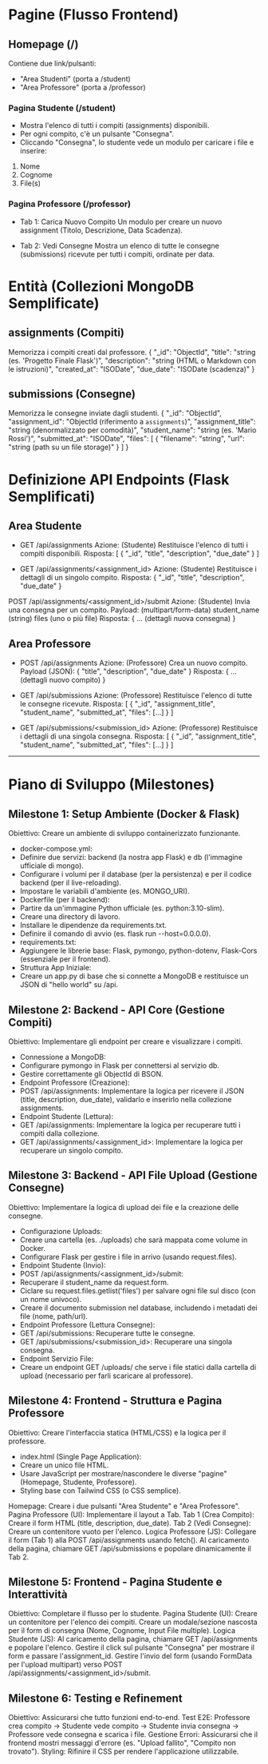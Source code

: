# Pagine (Flusso Frontend)
## Homepage (/)
Contiene due link/pulsanti:
- "Area Studenti" (porta a /student)
- "Area Professore" (porta a /professor)

### Pagina Studente (/student)
- Mostra l'elenco di tutti i compiti (assignments) disponibili.
- Per ogni compito, c'è un pulsante "Consegna".
- Cliccando "Consegna", lo studente vede un modulo per caricare i file e inserire:
1) Nome 
2) Cognome 
3) File(s)

### Pagina Professore (/professor)
- Tab 1: Carica Nuovo Compito
Un modulo per creare un nuovo assignment (Titolo, Descrizione, Data Scadenza).

- Tab 2: Vedi Consegne
Mostra un elenco di tutte le consegne (submissions) ricevute per tutti i compiti, ordinate per data.

# Entità (Collezioni MongoDB Semplificate)
## assignments (Compiti)
Memorizza i compiti creati dal professore.
{
  "_id": "ObjectId",
  "title": "string (es. 'Progetto Finale Flask')",
  "description": "string (HTML o Markdown con le istruzioni)",
  "created_at": "ISODate",
  "due_date": "ISODate (scadenza)"
}

## submissions (Consegne)
Memorizza le consegne inviate dagli studenti.
{
  "_id": "ObjectId",
  "assignment_id": "ObjectId (riferimento a `assignments`)",
  "assignment_title": "string (denormalizzato per comodità)",
  "student_name": "string (es. 'Mario Rossi')",
  "submitted_at": "ISODate",
  "files": [
    {
      "filename": "string",
      "url": "string (path su un file storage)"
    }
  ]
}


# Definizione API Endpoints (Flask Semplificati)

## Area Studente
- GET /api/assignments
Azione: (Studente) Restituisce l'elenco di tutti i compiti disponibili.
Risposta: [ { "_id", "title", "description", "due_date" } ]

- GET /api/assignments/<assignment_id>
Azione: (Studente) Restituisce i dettagli di un singolo compito.
Risposta: { "_id", "title", "description", "due_date" }

POST /api/assignments/<assignment_id>/submit
Azione: (Studente) Invia una consegna per un compito.
Payload: (multipart/form-data)
student_name (string)
files (uno o più file)
Risposta: { ... (dettagli nuova consegna) }

## Area Professore
- POST /api/assignments
Azione: (Professore) Crea un nuovo compito.
Payload (JSON): { "title", "description", "due_date" }
Risposta: { ... (dettagli nuovo compito) }

- GET /api/submissions
Azione: (Professore) Restituisce l'elenco di tutte le consegne ricevute.
Risposta: [ { "_id", "assignment_title", "student_name", "submitted_at", "files": [...] } ]

- GET /api/submissions/<submission_id>
Azione: (Professore) Restituisce i dettagli di una singola consegna.
Risposta: [ { "_id", "assignment_title", "student_name", "submitted_at", "files": [...] } ]

_________________________________________________________________________________________________________

# Piano di Sviluppo (Milestones)

## Milestone 1: Setup Ambiente (Docker & Flask)

Obiettivo: Creare un ambiente di sviluppo containerizzato funzionante.

- docker-compose.yml:
- Definire due servizi: backend (la nostra app Flask) e db (l'immagine ufficiale di mongo).
- Configurare i volumi per il database (per la persistenza) e per il codice backend (per il live-reloading).
- Impostare le variabili d'ambiente (es. MONGO_URI).
- Dockerfile (per il backend):
- Partire da un'immagine Python ufficiale (es. python:3.10-slim).
- Creare una directory di lavoro. 
- Installare le dipendenze da requirements.txt. 
- Definire il comando di avvio (es. flask run --host=0.0.0.0). 
- requirements.txt:
- Aggiungere le librerie base: Flask, pymongo, python-dotenv, Flask-Cors (essenziale per il frontend). 
- Struttura App Iniziale:
- Creare un app.py di base che si connette a MongoDB e restituisce un JSON di "hello world" su /api.

## Milestone 2: Backend - API Core (Gestione Compiti)
Obiettivo: Implementare gli endpoint per creare e visualizzare i compiti.
- Connessione a MongoDB:
- Configurare pymongo in Flask per connettersi al servizio db. 
- Gestire correttamente gli ObjectId di BSON. 
- Endpoint Professore (Creazione):
- POST /api/assignments: Implementare la logica per ricevere il JSON (title, description, due_date), validarlo e inserirlo nella collezione assignments. 
- Endpoint Studente (Lettura):
- GET /api/assignments: Implementare la logica per recuperare tutti i compiti dalla collezione. 
- GET /api/assignments/<assignment_id>: Implementare la logica per recuperare un singolo compito.

## Milestone 3: Backend - API File Upload (Gestione Consegne)
Obiettivo: Implementare la logica di upload dei file e la creazione delle consegne.

- Configurazione Uploads:
- Creare una cartella (es. ./uploads) che sarà mappata come volume in Docker. 
- Configurare Flask per gestire i file in arrivo (usando request.files). 
- Endpoint Studente (Invio):
- POST /api/assignments/<assignment_id>/submit:
- Recuperare il student_name da request.form. 
- Ciclare su request.files.getlist('files') per salvare ogni file sul disco (con un nome univoco). 
- Creare il documento submission nel database, includendo i metadati dei file (nome, path/url). 
- Endpoint Professore (Lettura Consegne):
- GET /api/submissions: Recuperare tutte le consegne. 
- GET /api/submissions/<submission_id>: Recuperare una singola consegna. 
- Endpoint Servizio File:
- Creare un endpoint GET /uploads/<filename> che serve i file statici dalla cartella di upload (necessario per farli scaricare al professore).

## Milestone 4: Frontend - Struttura e Pagina Professore
Obiettivo: Creare l'interfaccia statica (HTML/CSS) e la logica per il professore.

- index.html (Single Page Application):
- Creare un unico file HTML.
- Usare JavaScript per mostrare/nascondere le diverse "pagine" (Homepage, Studente, Professore).
- Styling base con Tailwind CSS (o CSS semplice).

Homepage:
Creare i due pulsanti "Area Studente" e "Area Professore".
Pagina Professore (UI):
Implementare il layout a Tab.
Tab 1 (Crea Compito): Creare il form HTML (title, description, due_date).
Tab 2 (Vedi Consegne): Creare un contenitore vuoto per l'elenco.
Logica Professore (JS):
Collegare il form (Tab 1) alla POST /api/assignments usando fetch().
Al caricamento della pagina, chiamare GET /api/submissions e popolare dinamicamente il Tab 2.

## Milestone 5: Frontend - Pagina Studente e Interattività
Obiettivo: Completare il flusso per lo studente.
Pagina Studente (UI):
Creare un contenitore per l'elenco dei compiti.
Creare un modale/sezione nascosta per il form di consegna (Nome, Cognome, Input File multiple).
Logica Studente (JS):
Al caricamento della pagina, chiamare GET /api/assignments e popolare l'elenco.
Gestire il click sul pulsante "Consegna" per mostrare il form e passare l'assignment_id.
Gestire l'invio del form (usando FormData per l'upload multipart) verso POST /api/assignments/<assignment_id>/submit.

## Milestone 6: Testing e Refinement
Obiettivo: Assicurarsi che tutto funzioni end-to-end.
Test E2E:
Professore crea compito -> Studente vede compito -> Studente invia consegna -> Professore vede consegna e scarica i file.
Gestione Errori:
Assicurarsi che il frontend mostri messaggi d'errore (es. "Upload fallito", "Compito non trovato").
Styling:
Rifinire il CSS per rendere l'applicazione utilizzabile.